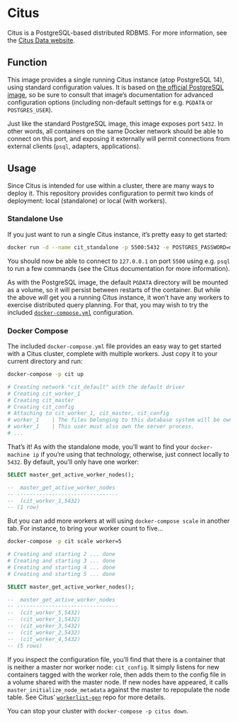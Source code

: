 # Citus

Citus is a PostgreSQL-based distributed RDBMS. For more information, see the [Citus Data website][citus data].

## Function

This image provides a single running Citus instance (atop PostgreSQL 14), using standard configuration values. It is based on [the official PostgreSQL image][docker-postgres], so be sure to consult that image’s documentation for advanced configuration options (including non-default settings for e.g. `PGDATA` or `POSTGRES_USER`).

Just like the standard PostgreSQL image, this image exposes port `5432`. In other words, all containers on the same Docker network should be able to connect on this port, and exposing it externally will permit connections from external clients (`psql`, adapters, applications).

## Usage

Since Citus is intended for use within a cluster, there are many ways to deploy it. This repository provides configuration to permit two kinds of deployment: local (standalone) or local (with workers).

### Standalone Use

If you just want to run a single Citus instance, it’s pretty easy to get started:

```bash
docker run -d --name cit_standalone -p 5500:5432 -e POSTGRES_PASSWORD=myDevpwd08 citusdata/citus
```

You should now be able to connect to `127.0.0.1` on port `5500` using e.g. `psql` to run a few commands (see the Citus documentation for more information).

As with the PostgreSQL image, the default `PGDATA` directory will be mounted as a volume, so it will persist between restarts of the container. But while the above _will_ get you a running Citus instance, it won’t have any workers to exercise distributed query planning. For that, you may wish to try the included [`docker-compose.yml`][compose-config] configuration.

### Docker Compose

The included `docker-compose.yml` file provides an easy way to get started with a Citus cluster, complete with multiple workers. Just copy it to your current directory and run:

```bash
docker-compose -p cit up

# Creating network "cit_default" with the default driver
# Creating cit_worker_1
# Creating cit_master
# Creating cit_config
# Attaching to cit_worker_1, cit_master, cit_config
# worker_1    | The files belonging to this database system will be owned by user "postgres".
# worker_1    | This user must also own the server process.
# ...
```

That’s it! As with the standalone mode, you’ll want to find your `docker-machine ip` if you’re using that technology, otherwise, just connect locally to `5432`. By default, you’ll only have one worker:

```sql
SELECT master_get_active_worker_nodes();

--  master_get_active_worker_nodes
-- --------------------------------
--  (cit_worker_1,5432)
-- (1 row)
```

But you can add more workers at will using `docker-compose scale` in another tab. For instance, to bring your worker count to five…

```bash
docker-compose -p cit scale worker=5

# Creating and starting 2 ... done
# Creating and starting 3 ... done
# Creating and starting 4 ... done
# Creating and starting 5 ... done
```

```sql
SELECT master_get_active_worker_nodes();

--  master_get_active_worker_nodes
-- --------------------------------
--  (cit_worker_5,5432)
--  (cit_worker_1,5432)
--  (cit_worker_3,5432)
--  (cit_worker_2,5432)
--  (cit_worker_4,5432)
-- (5 rows)
```

If you inspect the configuration file, you’ll find that there is a container that is neither a master nor worker node: `cit_config`. It simply listens for new containers tagged with the worker role, then adds them to the config file in a volume shared with the master node. If new nodes have appeared, it calls `master_initialize_node_metadata` against the master to repopulate the node table. See Citus’ [`workerlist-gen`][workerlist-gen] repo for more details.

You can stop your cluster with `docker-compose -p citus down`.

[image size]: https://microbadger.com/images/citusdata/citus
[release]: https://github.com/citusdata/docker/releases/latest
[license]: LICENSE
[citus data]: https://www.citusdata.com
[docker-postgres]: https://hub.docker.com/_/postgres/
[compose-config]: docker-compose.yml
[workerlist-gen]: https://github.com/citusdata/workerlist-gen
